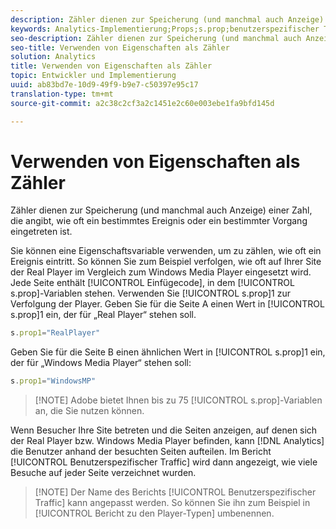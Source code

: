 ```yaml
---
description: Zähler dienen zur Speicherung (und manchmal auch Anzeige) einer Zahl, die angibt, wie oft ein bestimmtes Ereignis oder ein bestimmter Vorgang eingetreten ist.
keywords: Analytics-Implementierung;Props;s.prop;benutzerspezifischer Traffic;Zähler
seo-description: Zähler dienen zur Speicherung (und manchmal auch Anzeige) einer Zahl, die angibt, wie oft ein bestimmtes Ereignis oder ein bestimmter Vorgang eingetreten ist.
seo-title: Verwenden von Eigenschaften als Zähler
solution: Analytics
title: Verwenden von Eigenschaften als Zähler
topic: Entwickler und Implementierung
uuid: ab83bd7e-10d9-49f9-b9e7-c50397e95c17
translation-type: tm+mt
source-git-commit: a2c38c2cf3a2c1451e2c60e003ebe1fa9bfd145d

---
```



# Verwenden von Eigenschaften als Zähler

Zähler dienen zur Speicherung (und manchmal auch Anzeige) einer Zahl, die angibt, wie oft ein bestimmtes Ereignis oder ein bestimmter Vorgang eingetreten ist.

Sie können eine Eigenschaftsvariable verwenden, um zu zählen, wie oft ein Ereignis eintritt. So können Sie zum Beispiel verfolgen, wie oft auf Ihrer Site der Real Player im Vergleich zum Windows Media Player eingesetzt wird. Jede Seite enthält [!UICONTROL Einfügecode], in dem [!UICONTROL s.prop]-Variablen stehen. Verwenden Sie [!UICONTROL s.prop]1 zur Verfolgung der Player. Geben Sie für die Seite A einen Wert in [!UICONTROL s.prop]1 ein, der für „Real Player“ stehen soll.

```js
s.prop1="RealPlayer"
```

Geben Sie für die Seite B einen ähnlichen Wert in [!UICONTROL s.prop]1 ein, der für „Windows Media Player“ stehen soll:

```js
s.prop1="WindowsMP"
```

> [!NOTE] Adobe bietet Ihnen bis zu 75 [!UICONTROL s.prop]-Variablen an, die Sie nutzen können.

Wenn Besucher Ihre Site betreten und die Seiten anzeigen, auf denen sich der Real Player bzw. Windows Media Player befinden, kann [!DNL Analytics] die Benutzer anhand der besuchten Seiten aufteilen. Im Bericht [!UICONTROL Benutzerspezifischer Traffic] wird dann angezeigt, wie viele Besuche auf jeder Seite verzeichnet wurden.

> [!NOTE] Der Name des Berichts [!UICONTROL Benutzerspezifischer Traffic] kann angepasst werden. So können Sie ihn zum Beispiel in [!UICONTROL Bericht zu den Player-Typen] umbenennen.

